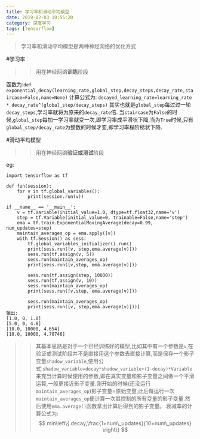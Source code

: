 ```yaml
---
title: 学习率和滑动平均模型
date: 2019-02-03 19:55:20
category: 深度学习
tags: [tensorflow]
---
```


>学习率和滑动平均模型是两种神经网络的优化方式

#学习率
>>用在神经网络**训练**阶段

函数为:`def exponential_decay(learning_rate,global_step,decay_steps,decay_rate,staircase=False,name=None)`
计算公式为:
`decayed_learning_rate=learning_rate * decay_rate^(global_step/decay_steps)`
其实也就是`global_step`每过过一轮`decay_steps`,学习率就将为原来的`decay_rate`倍.
当`staircase`为`False`的时候,`global_step`每加一学习率就变一次,即学习率成平滑状下降,当为`True`时候,只有`global_step/decay_rate`为整数的时候才变,即学习率程阶梯状下降.

#滑动平均模型
>>用在神经网络**验证或测试**阶段

eg:
```
import tensorflow as tf

def fun(session):
    for v in tf.global_variables():
        print(session.run(v))

if __name__ == '__main__':
    v = tf.Variable(initial_value=1.0, dtype=tf.float32,name='v')
    step = tf.Variable(initial_value=0, trainable=False,name='step')
    ema = tf.train.ExponentialMovingAverage(decay=0.99, num_updates=step)
    maintain_averages_op = ema.apply([v])
    with tf.Session() as sess:
        tf.global_variables_initializer().run()
        print(sess.run([v, step,ema.average(v)]))
        sess.run(tf.assign(v, 5))
        sess.run(maintain_averages_op)
        print(sess.run([v,step, ema.average(v)]))

        sess.run(tf.assign(step, 10000))
        sess.run(tf.assign(v, 10))
        sess.run(maintain_averages_op)
        print(sess.run([v,step, ema.average(v)]))

        sess.run(maintain_averages_op)
        print(sess.run([v, step,ema.average(v)]))]
输出:
[1.0, 0, 1.0]
[5.0, 0, 4.6]
[10.0, 10000, 4.654]
[10.0, 10000, 4.70746]
```

>>其基本思路是对于一个已经训练好的模型,比如其中有一个参数是`v`,在验证或测试阶段并不是直接用这个参数去直接计算,而是保存一个影子变量`shadow_variable`,使用公式:`shadow_variable=decay*shadow_variable+(1-decay)*Variable`来充当计算时候使用的参数,即在真实变量和影子变量之间做一个平滑运算,一般更接近影子变量.刚开始的时候(还没运行`maintain_averages_op`)影子变量=原始变量,此后每运行一次`maintain_averages_op`便计算一次其控制的所有变量的影子变量.然后使用`ema.average()`函数拿出计算后得到的影子变量。
衰减率的计算公式为:
$$
min\left\{ decay,\frac{1+num\_updates}{10+num\_updates} \right\}
$$
